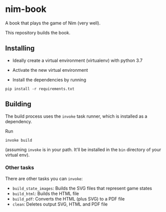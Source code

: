 # nim-book

A book that plays the game of Nim (very well).

This repository builds the book.

## Installing

- Ideally create a virtual environment (virtualenv) with python 3.7

- Activate the new virtual environment

- Install the dependencies by running

```
pip install -r requirements.txt
```

## Building

The build process uses the `invoke` task runner, which is installed as a dependency. 

Run

```
invoke build
```

(assuming `invoke` is in your path. It'll be installed in the `bin` directory of your virtual env).

### Other tasks

There are other tasks you can `invoke`:

- `build_state_images`: Builds the SVG files that represent game states
- `build_html`: Builds the HTML file
- `build_pdf`: Converts the HTML (plus SVG) to a PDF file
- `clean`: Deletes output SVG, HTML and PDF file
